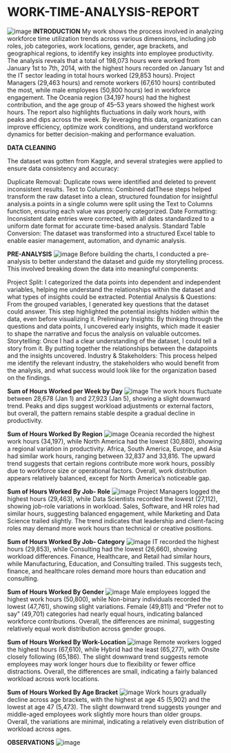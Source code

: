 # WORK-TIME-ANALYSIS-REPORT
![image](https://github.com/user-attachments/assets/efa625d2-e7fa-4ada-9ac4-5c2cdc28198d)
**INTRODUCTION**
My work shows the process involved in analyzing workforce time utilization trends across various dimensions, including job roles, job categories, work locations, gender, age brackets, and geographical regions, to identify key insights into employee productivity. The analysis reveals that a total of 198,073 hours were worked from January 1st to 7th, 2014, with the highest hours recorded on January 1st and the IT sector leading in total hours worked (29,853 hours). Project Managers (29,463 hours) and remote workers (67,610 hours) contributed the most, while male employees (50,800 hours) led in workforce engagement. The Oceania region (34,197 hours) had the highest contribution, and the age group of 45–53 years showed the highest work hours. The report also highlights fluctuations in daily work hours, with peaks and dips across the week. By leveraging this data, organizations can improve efficiency, optimize work conditions, and understand workforce dynamics for better decision-making and performance evaluation.

**DATA CLEANING**

The dataset was gotten from Kaggle, and several strategies were applied to ensure data consistency and accuracy:

Duplicate Removal: Duplicate rows were identified and deleted to prevent inconsistent results.
Text to Columns: Combined datThese steps helped transform the raw dataset into a clean, structured foundation for insightful analysis.a points in a single column were split using the Text to Columns function, ensuring each value was properly categorized.
Date Formatting: Inconsistent date entries were corrected, with all dates standardized to a uniform date format for accurate time-based analysis.
Standard Table Conversion: The dataset was transformed into a structured Excel table to enable easier management, automation, and dynamic analysis.

**PRE-ANALYSIS**
![image](https://github.com/user-attachments/assets/28b4f629-6318-4280-b26e-b5926321d2f3)
Before building the charts, I conducted a pre-analysis to better understand the dataset and guide my storytelling process. This involved breaking down the data into meaningful components:

Project Split: I categorized the data points into dependent and independent variables, helping me understand the relationships within the dataset and what types of insights could be extracted.
Potential Analysis & Questions: From the grouped variables, I generated key questions that the dataset could answer. This step highlighted the potential insights hidden within the data, even before visualizing it.
Preliminary Insights: By thinking through the questions and data points, I uncovered early insights, which made it easier to shape the narrative and focus the analysis on valuable outcomes.
Storytelling: Once I had a clear understanding of the dataset, I could tell a story from it. By putting together the relationships between the datapoints and the insights uncovered.
Industry & Stakeholders: This process helped me identify the relevant industry, the stakeholders who would benefit from the analysis, and what success would look like for the organization based on the findings.

**Sum of Hours Worked per Week by Day**
![image](https://github.com/user-attachments/assets/97f95f19-0ad5-4837-aa3a-794f7e6d715f)
The work hours fluctuate between 28,678 (Jan 1) and 27,923 (Jan 5), showing a slight downward trend. Peaks and dips suggest workload adjustments or external factors, but overall, the pattern remains stable despite a gradual decline in productivity.

**Sum of Hours Worked By Region**
![image](https://github.com/user-attachments/assets/a6896227-1d20-41c6-adc9-2716433c6825)
Oceania recorded the highest work hours (34,197), while North America had the lowest (30,880), showing a regional variation in productivity. Africa, South America, Europe, and Asia had similar work hours, ranging between 32,837 and 33,816. The upward trend suggests that certain regions contribute more work hours, possibly due to workforce size or operational factors. Overall, work distribution appears relatively balanced, except for North America’s noticeable gap.

**Sum of Hours Worked By Job- Role**
![image](https://github.com/user-attachments/assets/3bd75891-32df-4361-bae9-ad33b4e329f5)
Project Managers logged the highest hours (29,463), while Data Scientists recorded the lowest (27,112), showing job-role variations in workload. Sales, Software, and HR roles had similar hours, suggesting balanced engagement, while Marketing and Data Science trailed slightly. The trend indicates that leadership and client-facing roles may demand more work hours than technical or creative positions.

**Sum of Hours Worked By Job- Category**
![image](https://github.com/user-attachments/assets/f78d1db0-e2c5-4366-a1d8-c5dd21eb0cf8)
IT recorded the highest hours (29,853), while Consulting had the lowest (26,660), showing workload differences. Finance, Healthcare, and Retail had similar hours, while Manufacturing, Education, and Consulting trailed. This suggests tech, finance, and healthcare roles demand more hours than education and consulting.

**Sum of Hours Worked By Gender**
![image](https://github.com/user-attachments/assets/1cc25399-68a0-4609-9e85-0feb411eafaf)
Male employees logged the highest work hours (50,800), while Non-binary individuals recorded the lowest (47,761), showing slight variations. Female (49,811) and “Prefer not to say” (49,701) categories had nearly equal hours, indicating balanced workforce contributions. Overall, the differences are minimal, suggesting relatively equal work distribution across gender groups.

**Sum of Hours Worked By Work-Location**
![image](https://github.com/user-attachments/assets/d76a5d5a-37f8-4867-b8a5-46bcdc3ee28a)
Remote workers logged the highest hours (67,610), while Hybrid had the least (65,277), with Onsite closely following (65,186). The slight downward trend suggests remote employees may work longer hours due to flexibility or fewer office distractions. Overall, the differences are small, indicating a fairly balanced workload across work locations.

**Sum of Hours Worked By Age Bracket**
![image](https://github.com/user-attachments/assets/c6628378-cebb-4c3e-9043-8c0115b5b153)
Work hours gradually decline across age brackets, with the highest at age 45 (5,902) and the lowest at age 47 (5,473). The slight downward trend suggests younger and middle-aged employees work slightly more hours than older groups. Overall, the variations are minimal, indicating a relatively even distribution of workload across ages.

**OBSERVATIONS**
![image](https://github.com/user-attachments/assets/a3406326-8754-4820-b1dd-3199189461e2)














